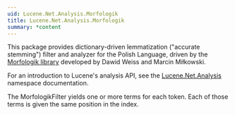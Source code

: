 ```yaml
---
uid: Lucene.Net.Analysis.Morfologik
title: Lucene.Net.Analysis.Morfologik
summary: *content
---
```


<!--
 Licensed to the Apache Software Foundation (ASF) under one or more
 contributor license agreements.  See the NOTICE file distributed with
 this work for additional information regarding copyright ownership.
 The ASF licenses this file to You under the Apache License, Version 2.0
 (the "License"); you may not use this file except in compliance with
 the License.  You may obtain a copy of the License at

     http://www.apache.org/licenses/LICENSE-2.0

 Unless required by applicable law or agreed to in writing, software
 distributed under the License is distributed on an "AS IS" BASIS,
 WITHOUT WARRANTIES OR CONDITIONS OF ANY KIND, either express or implied.
 See the License for the specific language governing permissions and
 limitations under the License.
-->

This package provides dictionary-driven lemmatization ("accurate stemming") filter and analyzer for the Polish Language, driven by the [Morfologik library](http://morfologik.blogspot.com/) developed by Dawid Weiss and Marcin Miłkowski. 

For an introduction to Lucene's analysis API, see the [Lucene.Net.Analysis](../core/Lucene.Net.Analysis.html) namespace documentation. 

The MorfologikFilter yields one or more terms for each token. Each of those terms is given the same position in the index. 